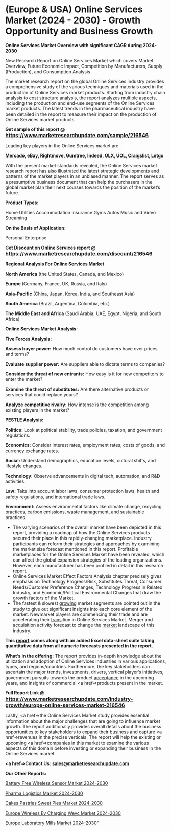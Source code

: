 # (Europe & USA) Online Services Market (2024 - 2030) - Growth Opportunity and Business Growth

<strong>Online Services Market Overview with significant CAGR during 2024-2030</strong>

New Research Report on Online Services Market which covers Market Overview, Future Economic Impact, Competition by Manufacturers, Supply (Production), and Consumption Analysis

The market research report on the global Online Services industry provides a comprehensive study of the various techniques and materials used in the production of Online Services market products. Starting from industry chain analysis to cost structure analysis, the report analyzes multiple aspects, including the production and end-use segments of the Online Services market products. The latest trends in the pharmaceutical industry have been detailed in the report to measure their impact on the production of Online Services market products.

<strong>Get sample of this report @ <a href=https://www.marketresearchupdate.com/sample/216546><font size=3 color=#0000ff>https://www.marketresearchupdate.com/sample/216546</font></a></strong>

Leading key players in the Online Services market are -

<strong>Mercado, eBay, Rightmove, Gumtree, Indeed, OLX, UOL, Craigslist, Letgo</strong>

With the present market standards revealed, the Online Services market research report has also illustrated the latest strategic developments and patterns of the market players in an unbiased manner. The report serves as a presumptive business document that can help the purchasers in the global market plan their next courses towards the position of the market’s future.

<strong>Product Types:</strong>

Home Utilities
Accommodation
Insurance
Gyms
Autos
Music and Video Streaming

<strong>On the Basis of Application:</strong>

Personal
Enterprise

<strong>Get Discount on Online Services report @ <a href=https://www.marketresearchupdate.com/discount/216546><font size=3 color=#0000ff>https://www.marketresearchupdate.com/discount/216546</font></a></strong>

<strong><u><b>Regional Analysis For Online Services Market</b></u></strong>

<strong><b>North America</b></strong> (the United States, Canada, and Mexico)

<strong><b>Europe </b></strong>(Germany, France, UK, Russia, and Italy)

<strong><b>Asia-Pacific</b></strong> (China, Japan, Korea, India, and Southeast Asia)

<strong><b>South America</b></strong> (Brazil, Argentina, Colombia, etc.)

<strong><b>The Middle East and Africa</b></strong> (Saudi Arabia, UAE, Egypt, Nigeria, and South Africa)

<strong>Online Services Market Analysis:</strong>

<strong>Five Forces Analysis:</strong>

<strong>Assess buyer power:</strong> How much control do customers have over prices and terms?

<strong>Evaluate supplier power:</strong> Are suppliers able to dictate terms to companies?

<strong>Consider the threat of new entrants:</strong> How easy is it for new competitors to enter the market?

<strong>Examine the threat of substitutes:</strong> Are there alternative products or services that could replace yours?

<strong>Analyze competitive rivalry:</strong> How intense is the competition among existing players in the market?

<strong>PESTLE Analysis:</strong>

<strong>Politics:</strong> Look at political stability, trade policies, taxation, and government regulations.

<strong>Economics:</strong> Consider interest rates, employment rates, costs of goods, and currency exchange rates.

<strong>Social:</strong> Understand demographics, education levels, cultural shifts, and lifestyle changes.

<strong>Technology:</strong> Observe advancements in digital tech, automation, and R&D activities.

<strong>Law:</strong> Take into account labor laws, consumer protection laws, health and safety regulations, and international trade laws.

<strong>Environment:</strong> Assess environmental factors like climate change, recycling practices, carbon emissions, waste management, and sustainable practices.

<ul>
  <li>The varying scenarios of the overall market have been depicted in this report, providing a roadmap of how the Online Services products secured their place in this rapidly-changing marketplace. Industry participants can reform their strategies and approaches by examining the market size forecast mentioned in this report. Profitable marketplaces for the Online Services Market have been revealed, which can affect the global expansion strategies of the leading organizations. However, each manufacturer has been profiled in detail in this research report.</li>
  <li>Online Services Market Effect Factors Analysis chapter precisely gives emphasis on Technology Progress/Risk, Substitutes Threat, Consumer Needs/Customer Preference Changes, Technology Progress in Related Industry, and Economic/Political Environmental Changes that draw the growth factors of the Market.</li>
  <li>The fastest &amp; slowest <a href=ASDF991299>growing</a> market segments are pointed out in the study to give out significant insights into each core element of the market. Newmarket players are commencing their trade and are accelerating their <a href=>trans</a>ition in Online Services Market. Merger and acquisition activity forecast to change the <a href=>market</a> landscape of this industry.</li>
</ul>
<strong>This <a href=>report</a> comes along with an added Excel data-sheet suite taking quantitative data from all numeric forecasts presented in the report.</strong>

<strong>What’s in the offering:</strong> The report provides in-depth knowledge about the utilization and adoption of Online Services Industries in various applications, types, and regions/countries. Furthermore, the key stakeholders can ascertain the major trends, investments, drivers, vertical player’s initiatives, government pursuits towards the product <a href=ASDF881288>acceptance</a> in the upcoming years, and insights of commercial <a href=>products</a> present in the market.

<strong>Full Report Link @ <a href=https://www.marketresearchupdate.com/industry-growth/europe-online-services-market-216546><font size=3 color=#0000ff>https://www.marketresearchupdate.com/industry-growth/europe-online-services-market-216546</font></a></strong>

Lastly, <a href=>the</a> Online Services Market study provides essential information about the major challenges that are going to influence market growth. The report additionally provides overall details about the business opportunities to key stakeholders to expand their business and capture <a href=>revenues</a> in the precise verticals. The report will help the existing or upcoming <a href=>companies</a> in this market to examine the various aspects of this domain before investing or expanding their business in the Online Services market.

<strong><a href=><strong>Contact Us:</strong></a></strong>
<strong>sales@marketresearchupdate.com</strong>

<strong>Our Other Reports:</strong>

<a href=https://www.linkedin.com/pulse/battery-free-wireless-sensor-market-analyzing>Battery Free Wireless Sensor Market 2024-2030</a>

<a href=https://www.linkedin.com/pulse/pharma-logistics-market-2023-analysis-growth>Pharma Logistics Market 2024-2030</a>

<a href=https://www.linkedin.com/pulse/cakes-pastries-sweet-pies-market-outlooks-2023>Cakes Pastries Sweet Pies Market 2024-2030</a>

<a href=https://www.linkedin.com/pulse/europe-wireless-ev-charging-wevc-market-whpff/>Europe Wireless Ev Charging Wevc Market 2024-2030</a>

<a href=https://www.linkedin.com/pulse/europe-laboratory-mills-market-research-tnibc/>Europe Laboratory Mills Market 2024-2030</a>"
